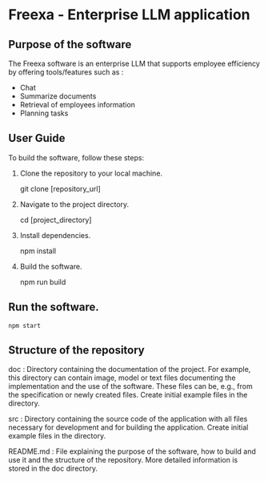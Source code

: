 # Freexa - Enterprise LLM application

## Purpose of the software

The Freexa software is an enterprise LLM that supports employee efficiency by offering tools/features such as :
- Chat
- Summarize documents
- Retrieval of employees information
- Planning tasks

## User Guide

To build the software, follow these steps:

1. Clone the repository to your local machine.

    git clone [repository_url]


2. Navigate to the project directory.

    cd [project_directory]


3. Install dependencies.

    npm install 


4. Build the software.

    npm run build

## Run the software.
   
    npm start   



## Structure of the repository

doc :  Directory containing the documentation of the project. For example,
this directory can contain image, model or text files documenting the
implementation and the use of the software. These files can be, e.g.,
from the specification or newly created files. Create initial example
files in the directory.

src : Directory containing the source code of the application with all files
necessary for development and for building the application. Create
initial example files in the directory.

README.md : File explaining the purpose of the software, how to build and use it
and the structure of the repository. More detailed information is
stored in the doc directory. 



